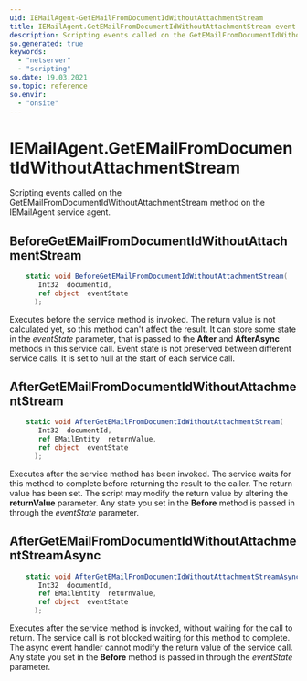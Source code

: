 ```yaml
---
uid: IEMailAgent-GetEMailFromDocumentIdWithoutAttachmentStream
title: IEMailAgent.GetEMailFromDocumentIdWithoutAttachmentStream event method
description: Scripting events called on the GetEMailFromDocumentIdWithoutAttachmentStream method on the IEMailAgent service agent.
so.generated: true
keywords:
  - "netserver"
  - "scripting"
so.date: 19.03.2021
so.topic: reference
so.envir:
  - "onsite"
---
```

# IEMailAgent.GetEMailFromDocumentIdWithoutAttachmentStream

Scripting events called on the <see cref='M:SuperOffice.CRM.Services.IEMailAgent.GetEMailFromDocumentIdWithoutAttachmentStream'>GetEMailFromDocumentIdWithoutAttachmentStream</see> method on the <see cref='IEMailAgent'>IEMailAgent</see>  service agent.

## BeforeGetEMailFromDocumentIdWithoutAttachmentStream
```cs
    static void BeforeGetEMailFromDocumentIdWithoutAttachmentStream(
       Int32  documentId,
       ref object  eventState
      );
```
Executes before the service method is invoked.
The return value is not calculated yet, so this method can't affect the result.
It can store some state in the *eventState* parameter, that is passed to the **After** and **AfterAsync** methods in this service call.
Event state is not preserved between different service calls. It is set to null at the start of each service call.
## AfterGetEMailFromDocumentIdWithoutAttachmentStream
```cs
    static void AfterGetEMailFromDocumentIdWithoutAttachmentStream(
       Int32  documentId,
       ref EMailEntity  returnValue,
       ref object  eventState
      );
```
Executes after the service method has been invoked. The service waits for this method to complete before returning the result to the caller.
The return value has been set. The script may modify the return value by altering the **returnValue** parameter.
Any state you set in the **Before** method is passed in through the *eventState* parameter.
## AfterGetEMailFromDocumentIdWithoutAttachmentStreamAsync
```cs
    static void AfterGetEMailFromDocumentIdWithoutAttachmentStreamAsync(
       Int32  documentId,
       ref EMailEntity  returnValue,
       ref object  eventState
      );
```
Executes after the service method is invoked, without waiting for the call to return.
The service call is not blocked waiting for this method to complete.
The async event handler cannot modify the return value of the service call.
Any state you set in the **Before** method is passed in through the *eventState* parameter.

